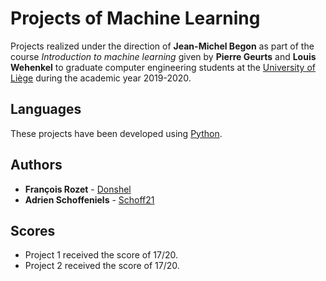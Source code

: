 # Projects of Machine Learning

Projects realized under the direction of **Jean-Michel Begon** as part of the course *Introduction to machine learning* given by **Pierre Geurts** and **Louis Wehenkel** to graduate computer engineering students at the [University of Liège](https://www.uliege.be/) during the academic year 2019-2020.

## Languages

These projects have been developed using [Python](https://www.python.org/).

## Authors

* **François Rozet** - [Donshel](https://github.com/Donshel)
* **Adrien Schoffeniels** - [Schoff21](https://github.com/Schoff21)

## Scores

* Project 1 received the score of 17/20.
* Project 2 received the score of 17/20.
